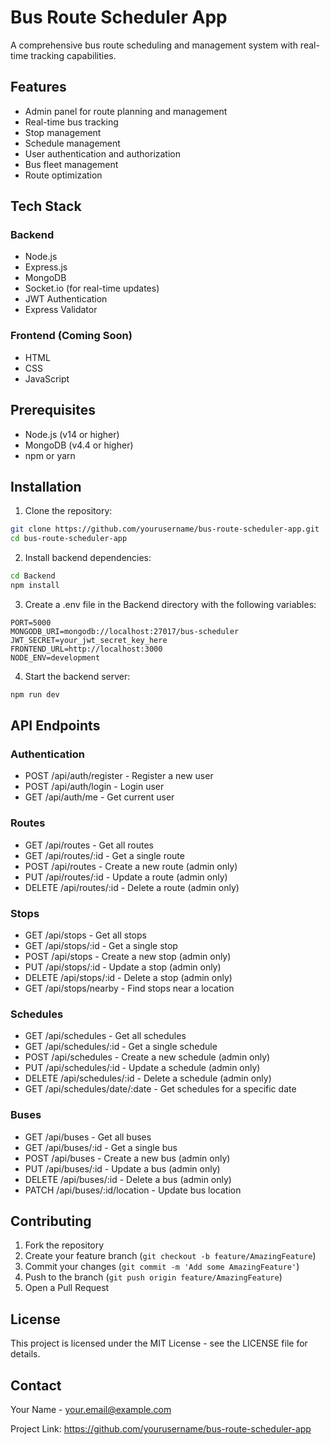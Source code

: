 # Bus Route Scheduler App

A comprehensive bus route scheduling and management system with real-time tracking capabilities.

## Features

- Admin panel for route planning and management
- Real-time bus tracking
- Stop management
- Schedule management
- User authentication and authorization
- Bus fleet management
- Route optimization

## Tech Stack

### Backend

- Node.js
- Express.js
- MongoDB
- Socket.io (for real-time updates)
- JWT Authentication
- Express Validator

### Frontend (Coming Soon)

- HTML
- CSS
- JavaScript

## Prerequisites

- Node.js (v14 or higher)
- MongoDB (v4.4 or higher)
- npm or yarn

## Installation

1. Clone the repository:

```bash
git clone https://github.com/yourusername/bus-route-scheduler-app.git
cd bus-route-scheduler-app
```

2. Install backend dependencies:

```bash
cd Backend
npm install
```

3. Create a .env file in the Backend directory with the following variables:

```
PORT=5000
MONGODB_URI=mongodb://localhost:27017/bus-scheduler
JWT_SECRET=your_jwt_secret_key_here
FRONTEND_URL=http://localhost:3000
NODE_ENV=development
```

4. Start the backend server:

```bash
npm run dev
```

## API Endpoints

### Authentication

- POST /api/auth/register - Register a new user
- POST /api/auth/login - Login user
- GET /api/auth/me - Get current user

### Routes

- GET /api/routes - Get all routes
- GET /api/routes/:id - Get a single route
- POST /api/routes - Create a new route (admin only)
- PUT /api/routes/:id - Update a route (admin only)
- DELETE /api/routes/:id - Delete a route (admin only)

### Stops

- GET /api/stops - Get all stops
- GET /api/stops/:id - Get a single stop
- POST /api/stops - Create a new stop (admin only)
- PUT /api/stops/:id - Update a stop (admin only)
- DELETE /api/stops/:id - Delete a stop (admin only)
- GET /api/stops/nearby - Find stops near a location

### Schedules

- GET /api/schedules - Get all schedules
- GET /api/schedules/:id - Get a single schedule
- POST /api/schedules - Create a new schedule (admin only)
- PUT /api/schedules/:id - Update a schedule (admin only)
- DELETE /api/schedules/:id - Delete a schedule (admin only)
- GET /api/schedules/date/:date - Get schedules for a specific date

### Buses

- GET /api/buses - Get all buses
- GET /api/buses/:id - Get a single bus
- POST /api/buses - Create a new bus (admin only)
- PUT /api/buses/:id - Update a bus (admin only)
- DELETE /api/buses/:id - Delete a bus (admin only)
- PATCH /api/buses/:id/location - Update bus location

## Contributing

1. Fork the repository
2. Create your feature branch (`git checkout -b feature/AmazingFeature`)
3. Commit your changes (`git commit -m 'Add some AmazingFeature'`)
4. Push to the branch (`git push origin feature/AmazingFeature`)
5. Open a Pull Request

## License

This project is licensed under the MIT License - see the LICENSE file for details.

## Contact

Your Name - your.email@example.com

Project Link: https://github.com/yourusername/bus-route-scheduler-app
